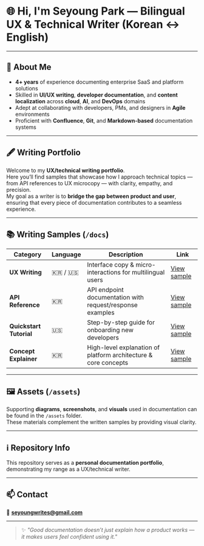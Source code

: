 # 🌐 Hi, I'm **Seyoung Park** — Bilingual UX & Technical Writer (Korean ↔ English)

---

## 🧭 About Me

- **4+ years** of experience documenting enterprise SaaS and platform solutions  
- Skilled in **UI/UX writing**, **developer documentation**, and **content localization** across **cloud**, **AI**, and **DevOps** domains  
- Adept at collaborating with developers, PMs, and designers in **Agile** environments  
- Proficient with **Confluence**, **Git**, and **Markdown-based** documentation systems  

---

## 🖋️ Writing Portfolio

Welcome to my **UX/technical writing portfolio**.  
Here you’ll find samples that showcase how I approach technical topics — from API references to UX microcopy — with clarity, empathy, and precision.  
My goal as a writer is to **bridge the gap between product and user**, ensuring that every piece of documentation contributes to a seamless experience.

---

## 📚 Writing Samples (`/docs`)

| Category | Language | Description | Link |
|-----------|-----------|-------------|------|
| **UX Writing** | 🇰🇷 / 🇺🇸 | Interface copy & micro-interactions for multilingual users | [View sample](./tech-writing-portfolio/docs/samples/ux-writing/index.md) |
| **API Reference** | 🇰🇷 | API endpoint documentation with request/response examples | [View sample](./tech-writing-portfolio/docs/samples/api-reference/index.md) |
| **Quickstart Tutorial** | 🇺🇸 | Step-by-step guide for onboarding new developers | [View sample](./tech-writing-portfolio/docs/samples/quickstart-tutorial/index.md) |
| **Concept Explainer** | 🇰🇷 | High-level explanation of platform architecture & core concepts | [View sample](./tech-writing-portfolio/docs/samples/concept-explainer/index.md) |

---

## 🖼️ Assets (`/assets`)

Supporting **diagrams**, **screenshots**, and **visuals** used in documentation can be found in the `/assets` folder.  
These materials complement the written samples by providing visual clarity.

---

## ℹ️ Repository Info

This repository serves as a **personal documentation portfolio**, demonstrating my range as a UX/technical writer.

---

## 📫 Contact

📧 **seyoungwrites@gmail.com**

---

> ✨ *"Good documentation doesn’t just explain how a product works — it makes users feel confident using it."*

